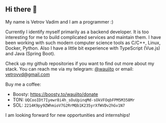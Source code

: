## Hi there 👋

My name is Vetrov Vadim and I am a programmer :) 

Currently I identify myself primarily as a backend developer. It is too interesting for me to build complicated services and maintain them.
I have been working with such modern computer science tools as C/C++, Linux, Docker, Python. Also I have a little bit experience with TypeScript (Vue.js) and Java (Spring Boot).

Check up my github repositories if you want to find out more about my stack.
You can reach me via my telegram: [@waujito](https://t.me/waujito) or email: [vetrovvd@gmail.com](mailto:vetrovvd@gmail.com)

Buy me a coffee:
- Boosty: https://boosty.to/waujito/donate
- TON: `UQCooIDt7Iyewr8i4h_sOuUpinqMd-sOkVFOqbFPM5M358Mr`
- SOL: `2214K9py9ZWhmioV7G2RrMQb1K235yrXfWVDv2hGv1N7`

I am looking forward for new opportunities and internships!
